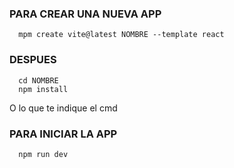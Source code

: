 ### PARA CREAR UNA NUEVA APP

      mpm create vite@latest NOMBRE --template react

### DESPUES

      cd NOMBRE
      npm install

O lo que te indique el cmd

### PARA INICIAR LA APP    

      npm run dev
    